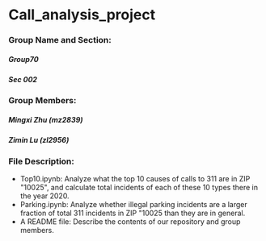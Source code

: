 # Call_analysis_project


### Group Name and Section:
##### Group70
##### Sec 002

### Group Members:
##### Mingxi Zhu (mz2839)
##### Zimin Lu (zl2956)

### File Description:
- Top10.ipynb: Analyze what the top 10 causes of calls to 311 are in ZIP "10025", and calculate total incidents of each of these 10 types there in the year 2020. 
- Parking.ipynb: Analyze whether illegal parking incidents are a larger fraction of total 311 incidents in ZIP "10025 than they are in general. 
- A README file: Describe the contents of our repository and group members.

